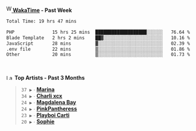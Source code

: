 <img src="https://github.com/dxnter/dxnter/assets/17434202/67b21fa4-d36d-46f9-9dec-f23d976b00ef" alt="WakaTime Logo" width="14" height="18"/><a href="https://wakatime.com/@dxnter" target="_blank"><strong> WakaTime</strong></a><strong> - Past Week</strong>

<!--START_SECTION:waka-->

```txt
Total Time: 19 hrs 47 mins

PHP              15 hrs 25 mins  ███████████████████░░░░░░   76.64 %
Blade Template   2 hrs 2 mins    ██▓░░░░░░░░░░░░░░░░░░░░░░   10.16 %
JavaScript       28 mins         ▓░░░░░░░░░░░░░░░░░░░░░░░░   02.39 %
.env file        22 mins         ▒░░░░░░░░░░░░░░░░░░░░░░░░   01.86 %
Other            20 mins         ▒░░░░░░░░░░░░░░░░░░░░░░░░   01.73 %
```

<!--END_SECTION:waka-->

<br/>

<!--START_LASTFM_ARTISTS:{"period": "3month", "rows": 6}-->
<a href="https://last.fm" target="_blank"><img src="https://user-images.githubusercontent.com/17434202/215290617-e793598d-d7c9-428f-9975-156db1ba89cc.svg" alt="Last.fm Logo" width="18" height="13"/></a> **Top Artists - Past 3 Months**

> `37 ▶️` ∙ **[Marina](https://www.last.fm/music/Marina)**<br/>
> `34 ▶️` ∙ **[Charli xcx](https://www.last.fm/music/Charli+xcx)**<br/>
> `24 ▶️` ∙ **[Magdalena Bay](https://www.last.fm/music/Magdalena+Bay)**<br/>
> `24 ▶️` ∙ **[PinkPantheress](https://www.last.fm/music/PinkPantheress)**<br/>
> `23 ▶️` ∙ **[Playboi Carti](https://www.last.fm/music/Playboi+Carti)**<br/>
> `20 ▶️` ∙ **[Sophie](https://www.last.fm/music/Sophie)**<br/>
<!--END_LASTFM_ARTISTS-->
